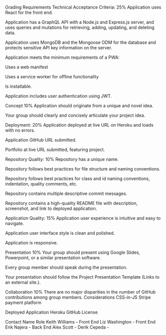 Grading Requirements
Technical Acceptance Criteria: 25%
Application uses React for the front end.

Application has a GraphQL API with a Node.js and Express.js server, and uses queries and mutations for retrieving, adding, updating, and deleting data.

Application uses MongoDB and the Mongoose ODM for the database and protects sensitive API key information on the server.

Application meets the minimum requirements of a PWA:

Uses a web manifest

Uses a service worker for offline functionality

Is installable.

Application includes user authentication using JWT.

Concept 10%
Application should originate from a unique and novel idea.

Your group should clearly and concisely articulate your project idea.

Deployment: 20%
Application deployed at live URL on Heroku and loads with no errors.

Application GitHub URL submitted.

Portfolio at live URL submitted, featuring project.

Repository Quality: 10%
Repository has a unique name.

Repository follows best practices for file structure and naming conventions.

Repository follows best practices for class and id naming conventions, indentation, quality comments, etc.

Repository contains multiple descriptive commit messages.

Repository contains a high-quality README file with description, screenshot, and link to deployed application.

Application Quality: 15%
Application user experience is intuitive and easy to navigate.

Application user interface style is clean and polished.

Application is responsive.

Presentation 10%
Your group should present using Google Slides, Powerpoint, or a similar presentation software.

Every group member should speak during the presentation.

Your presentation should follow the Project Presentation Template (Links to an external site.).

Collaboration 10%
There are no major disparities in the number of GitHub contributions among group members.
Considerations
CSS-in-JS
Stripe payment platform

Deployed Application
Heroku
GitHub
License


Contact
Name	Role
Keith Williams	- Front End
Liz Washington	- Front End
Erik Najera	- Back End
Alex Scott	-
Derik Cepeda	-
